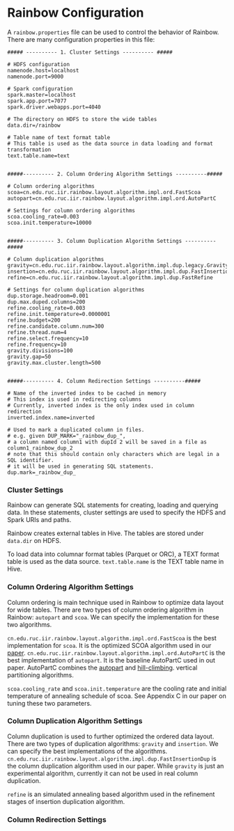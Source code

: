 # Rainbow Configuration

A `rainbow.properties` file can be used to control the behavior of Rainbow.
There are many configuration properties in this file:

```
##### ---------- 1. Cluster Settings ---------- #####

# HDFS configuration
namenode.host=localhost
namenode.port=9000

# Spark configuration
spark.master=localhost
spark.app.port=7077
spark.driver.webapps.port=4040

# The directory on HDFS to store the wide tables
data.dir=/rainbow

# Table name of text format table
# This table is used as the data source in data loading and format transformation
text.table.name=text


#####---------- 2. Column Ordering Algorithm Settings ----------#####

# Column ordering algorithms
scoa=cn.edu.ruc.iir.rainbow.layout.algorithm.impl.ord.FastScoa
autopart=cn.edu.ruc.iir.rainbow.layout.algorithm.impl.ord.AutoPartC

# Settings for column ordering algorithms
scoa.cooling_rate=0.003
scoa.init.temperature=10000


#####---------- 3. Column Duplication Algorithm Settings ----------#####

# Column duplication algorithms
gravity=cn.edu.ruc.iir.rainbow.layout.algorithm.impl.dup.legacy.GravityDup
insertion=cn.edu.ruc.iir.rainbow.layout.algorithm.impl.dup.FastInsertionDup
refine=cn.edu.ruc.iir.rainbow.layout.algorithm.impl.dup.FastRefine

# Settings for column duplication algorithms
dup.storage.headroom=0.001
dup.max.duped.columns=200
refine.cooling_rate=0.003
refine.init.temperature=0.0000001
refine.budget=200
refine.candidate.column.num=300
refine.thread.num=4
refine.select.frequency=10
refine.frequency=10
gravity.divisions=100
gravity.gap=50
gravity.max.cluster.length=500


#####---------- 4. Column Redirection Settings ----------#####

# Name of the inverted index to be cached in memory
# This index is used in redirecting columns
# Currently, inverted index is the only index used in column redirection
inverted.index.name=inverted

# Used to mark a duplicated column in files.
# e.g. given DUP_MARK="_rainbow_dup_",
# a column named column1 with dupId 2 will be saved in a file as column1_rainbow_dup_2
# note that this should contain only characters which are legal in a SQL identifier.
# it will be used in generating SQL statements.
dup.mark=_rainbow_dup_
```

### Cluster Settings
Rainbow can generate SQL statements for creating, loading and querying data.
In these statements, cluster settings are used to specify the HDFS and Spark
URIs and paths.

Rainbow creates external tables in Hive. The tables are stored under `data.dir` on HDFS.

To load data into columnar format tables (Parquet or ORC),
a TEXT format table is used as the data source. 
`text.table.name` is the TEXT table name in Hive.

### Column Ordering Algorithm Settings

Column ordering is main technique used in Rainbow to optimize
data layout for wide tables. There are two types of column ordering 
algorithm in Rainbow: `autopart` and `scoa`.
We can specify the implementation for these two algorithms.

`cn.edu.ruc.iir.rainbow.layout.algorithm.impl.ord.FastScoa` is the 
best implementation for `scoa`. It is the optimized SCOA algorithm used 
in our [paper](http://dl.acm.org/citation.cfm?id=3035930).
`cn.edu.ruc.iir.rainbow.layout.algorithm.impl.ord.AutoPartC` 
is the best implementation of `autopart`. It is the baseline AutoPartC used in
out paper. AutoPartC combines the [autopart](http://www.cs.cmu.edu/~natassa/aapubs/conference/AutoPart.pdf) 
and [hill-climbing](http://dl.acm.org/citation.cfm?id=1315488). 
vertical partitioning algorithms.

`scoa.cooling_rate` and `scoa.init.temperature` are the 
cooling rate and initial temperature of annealing schedule of 
scoa. See Appendix C in our paper on tuning these two parameters.

### Column Duplication Algorithm Settings

Column duplication is used to further optimized the ordered data layout.
There are two types of duplication algorithms: `gravity`
and `insertion`. We can specify the best implementations of the algorithms.
`cn.edu.ruc.iir.rainbow.layout.algorithm.impl.dup.FastInsertionDup` is the
column duplication algorithm used in our paper. While `gravity` is just an
experimental algorithm, currently it can not be used in real column duplication.

`refine` is an simulated annealing based algorithm used in the refinement
stages of insertion duplication algorithm.



### Column Redirection Settings
